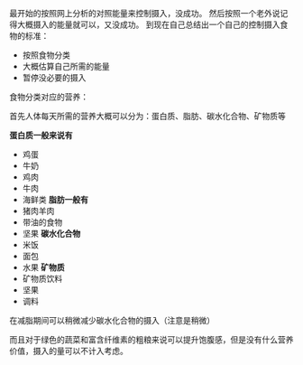 最开始的按照网上分析的对照能量来控制摄入，没成功。
然后按照一个老外说记得大概摄入的能量就可以，又没成功。
到现在自己总结出一个自己的控制摄入食物的标准：
- 按照食物分类
- 大概估算自己所需的能量
- 暂停没必要的摄入

食物分类对应的营养：

首先人体每天所需的营养大概可以分为：蛋白质、脂肪、碳水化合物、矿物质等

**蛋白质一般来说有**
- 鸡蛋
- 牛奶
- 鸡肉
- 牛肉
- 海鲜类
**脂肪一般有**
- 猪肉羊肉
- 带油的食物
- 坚果
**碳水化合物**
- 米饭
- 面包
- 水果
**矿物质**
- 矿物质饮料
- 坚果
- 调料

在减脂期间可以稍微减少碳水化合物的摄入（注意是稍微）

而且对于绿色的蔬菜和富含纤维素的粗粮来说可以提升饱腹感，但是没有什么营养价值，摄入的量可以不计入考虑。